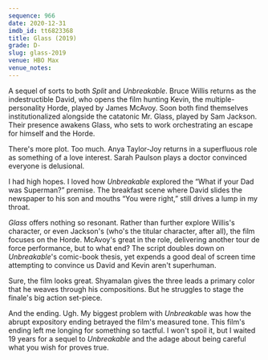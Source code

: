```yaml
---
sequence: 966
date: 2020-12-31
imdb_id: tt6823368
title: Glass (2019)
grade: D-
slug: glass-2019
venue: HBO Max
venue_notes:
---
```


A sequel of sorts to both <span data-imdb-id="tt4972582">_Split_</span> and <span data-imdb-id="tt0217869">_Unbreakable_</span>. Bruce Willis returns as the indestructible David, who opens the film hunting Kevin, the multiple-personality Horde, played by James McAvoy. Soon both find themselves institutionalized alongside the catatonic Mr. Glass, played by Sam Jackson. Their presence awakens Glass, who sets to work orchestrating an escape for himself and the Horde.

<!-- end -->

There's more plot. Too much. Anya Taylor-Joy returns in a superfluous role as something of a love interest. Sarah Paulson plays a doctor convinced everyone is delusional.

I had high hopes. I loved how _Unbreakable_ explored the “What if your Dad was Superman?” premise. The breakfast scene where David slides the newspaper to his son and mouths “You were right,” still drives a lump in my throat.

_Glass_ offers nothing so resonant. Rather than further explore Willis's character, or even Jackson's (who's the titular character, after all), the film focuses on the Horde. McAvoy's great in the role, delivering another tour de force performance, but to what end? The script doubles down on _Unbreakable_'s comic-book thesis, yet expends a good deal of screen time attempting to convince us David and Kevin aren't superhuman.

Sure, the film looks great. Shyamalan gives the three leads a primary color that he weaves through his compositions. But he struggles to stage the finale's big action set-piece.

And the ending. Ugh. My biggest problem with _Unbreakable_ was how the abrupt expository ending betrayed the film's measured tone. This film's ending left me longing for something so tactful. I won't spoil it, but I waited 19 years for a sequel to _Unbreakable_ and the adage about being careful what you wish for proves true.

